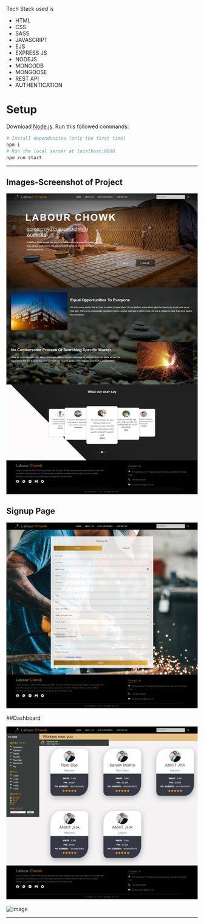 
  

 
<!--   ###Illustration of of our project -->
Tech Stack used is 

- HTML
- CSS
- SASS
- JAVASCRIPT
- EJS
- EXPRESS JS
- NODEJS
- MONGODB
- MONGOOSE
- REST API
- AUTHENTICATION








# Setup
Download [Node.js](https://nodejs.org/en/download/).
Run this followed commands:

``` bash
# Install dependencies (only the first time)
npm i
# Run the local server at localhost:8080
npm run start
```

---
## Images-Screenshot of Project 



![image](https://github.com/Abdul25Basit/labourchowk/blob/main/home.jpeg?raw=true)

## Signup Page

![Signup Page Image](https://github.com/Abdul25Basit/labourchowk/blob/main/signupuser.jpeg?raw=true)

##Dashboard

![image](https://github.com/Abdul25Basit/labourchowk/blob/main/dashboarduser.jpeg?raw=true)




![image](s)



---

